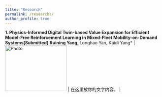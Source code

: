 ```yaml
---
title: "Research"
permalink: /researchs/
author_profile: true
---
```

**1. Physics-Informed Digital Twin-based Value Expansion for Efficient Model-Free Reinforcement Learning in Mixed-Fleet Mobility-on-Demand Systems[Submitted]** **Ruining Yang**, Longhao Yan, Kaidi Yang*
| <img src="https://520yrn.github.io//files/1.png" alt="Photo" width="200" height="150"/>  | 
 在这里放你的文字内容。 |
